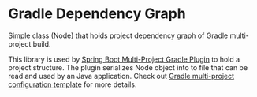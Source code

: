 # Gradle Dependency Graph

Simple class (Node) that holds project dependency graph of Gradle multi-project build.

This library is used by [Spring Boot Multi-Project Gradle Plugin](https://github.com/vkuzel/Gradle-Spring-Boot-Multi-Project-Plugin) to hold a project structure.
The plugin serializes Node object into to file that can be read and used by an Java application. Check out [Gradle multi-project configuration template](https://github.com/vkuzel/Gradle-Multi-Project-Development-Template) for more details.
